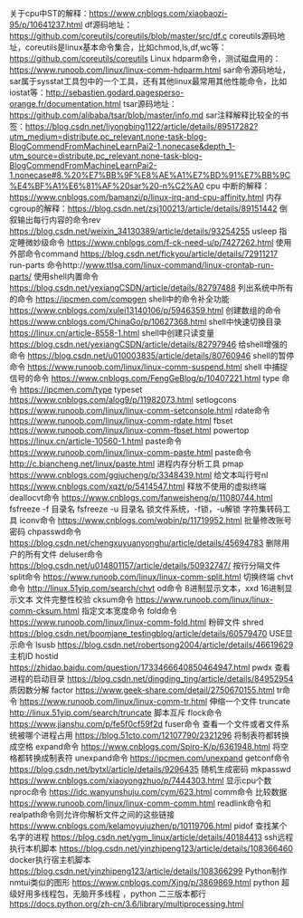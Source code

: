 关于cpu中ST的解释：https://www.cnblogs.com/xiaobaozi-95/p/10641237.html
df源码地址：https://github.com/coreutils/coreutils/blob/master/src/df.c
coreutils源码地址，coreutils是linux基本命令集合，比如chmod,ls,df,wc等：https://github.com/coreutils/coreutils
Linux hdparm命令，测试磁盘用的：https://www.runoob.com/linux/linux-comm-hdparm.html
sar命令源码地址，sar属于sysstat工具包中的一个工具，还有其他linux最常用其他性能命令，比如iostat等：http://sebastien.godard.pagesperso-orange.fr/documentation.html
tsar源码地址：https://github.com/alibaba/tsar/blob/master/info.md
sar注释解释比较全的书签：https://blog.csdn.net/liyongbing1122/article/details/89517282?utm_medium=distribute.pc_relevant.none-task-blog-BlogCommendFromMachineLearnPai2-1.nonecase&depth_1-utm_source=distribute.pc_relevant.none-task-blog-BlogCommendFromMachineLearnPai2-1.nonecase#8.%20%E7%BB%9F%E8%AE%A1%E7%BD%91%E7%BB%9C%E4%BF%A1%E6%81%AF%20sar%20-n%C2%A0
cpu 中断的解释：https://www.cnblogs.com/bamanzi/p/linux-irq-and-cpu-affinity.html
内存cgroup的解释：https://blog.csdn.net/zsj100213/article/details/89151442
倒叙输出每行内容的命令rev https://blog.csdn.net/weixin_34130389/article/details/93254255 
usleep 指定睡微妙级命令 https://www.cnblogs.com/f-ck-need-u/p/7427262.html
使用外部命令command https://blog.csdn.net/fickyou/article/details/72911217
run-parts 命令http://www.ttlsa.com/linux-command/linux-crontab-run-parts/
使用shell内置命令 https://blog.csdn.net/yexiangCSDN/article/details/82797488
列出系统中所有的命令 https://ipcmen.com/compgen
shell中的命令补全功能 https://www.cnblogs.com/xulei13140106/p/5946359.html
创建数组的命令 https://www.cnblogs.com/ChinaGo/p/10627368.html
shell中快速切换目录 https://linux.cn/article-8558-1.html
shell中创建只读变量 https://blog.csdn.net/yexiangCSDN/article/details/82797946
给shell增强的命令 https://blog.csdn.net/u010003835/article/details/80760946
shell的暂停命令 https://www.runoob.com/linux/linux-comm-suspend.html
shell 中捕捉信号的命令 https://www.cnblogs.com/FengGeBlog/p/10407221.html
type 命令 https://ipcmen.com/type
typeset https://www.cnblogs.com/alog9/p/11982073.html
setlogcons https://www.runoob.com/linux/linux-comm-setconsole.html
rdate命令 https://www.runoob.com/linux/linux-comm-rdate.html
fbset https://www.runoob.com/linux/linux-comm-fbset.html
powertop https://linux.cn/article-10560-1.html
paste命令 https://www.runoob.com/linux/linux-comm-paste.html
paste命令 http://c.biancheng.net/linux/paste.html
进程内存分析工具 pmap https://www.cnblogs.com/ggjucheng/p/3348439.html
给文本叫行号nl https://www.cnblogs.com/xqzt/p/5414547.html
释放不使用的虚拟终端 deallocvt命令 https://www.cnblogs.com/fanweisheng/p/11080744.html
fsfreeze -f  目录名 fsfreeze -u 目录名 锁文件系统，-f锁，-u解锁
字符集转码工具 iconv命令 https://www.cnblogs.com/wqbin/p/11719952.html
批量修改账号密码 chpasswd命令 https://blog.csdn.net/chengxuyuanyonghu/article/details/45694783
删除用户的所有文件 deluser命令 https://blog.csdn.net/u014801157/article/details/50932747/
按行分隔文件 split命令 https://www.runoob.com/linux/linux-comm-split.html
切换终端 chvt命令  http://linux.51yip.com/search/chvt
od命令  8进制显示文本，xxd 16进制显示文本
文件完整性校验  cksum命令 https://www.runoob.com/linux/linux-comm-cksum.html
指定文本宽度命令 fold命令 https://www.runoob.com/linux/linux-comm-fold.html
粉碎文件 shred https://blog.csdn.net/boomjane_testingblog/article/details/60579470
USE显示命令 lsusb https://blog.csdn.net/robertsong2004/article/details/46619629
主机ID hostid https://zhidao.baidu.com/question/1733466640850464947.html
pwdx 查看进程的启动目录 https://blog.csdn.net/dingding_ting/article/details/84952954
质因数分解   factor    https://www.geek-share.com/detail/2750670155.html
tr命令 https://www.runoob.com/linux/linux-comm-tr.html
伸缩一个文件 truncate  http://linux.51yip.com/search/truncate
脚本互斥 flock命令  https://www.jianshu.com/p/fe5f0cf59f2d
fuser命令 查看一个文件或者文件系统被哪个进程占用 https://blog.51cto.com/12107790/2321296
将制表符都转换成空格  expand命令 https://www.cnblogs.com/Spiro-K/p/6361948.html
将空格都转换成制表符  unexpand命令 https://ipcmen.com/unexpand
getconf命令 https://blog.csdn.net/bytxl/article/details/9296435
随机生成密码 mkpasswd https://www.cnblogs.com/xiaoyongzhuo/p/7444303.html
显示cpu个数 nproc命令 https://idc.wanyunshuju.com/cym/623.html
comm命令 比较数据 https://www.runoob.com/linux/linux-comm-comm.html
readlink命令和realpath命令则允许你解析文件之间的这些链接 https://www.cnblogs.com/kelamoyujuzhen/p/10119706.html
pidof 查找某个名字的进程 https://blog.csdn.net/ygm_linux/article/details/40184413
ssh远程执行本机脚本 https://blog.csdn.net/yinzhipeng123/article/details/108366460
docker执行宿主机脚本 https://blog.csdn.net/yinzhipeng123/article/details/108366299
Python制作nmtui类似的图形 https://www.cnblogs.com/Xjng/p/3869869.html
python 超级好用多线程包，无脑开多线程 ，python 二三版本都行 https://docs.python.org/zh-cn/3.6/library/multiprocessing.html